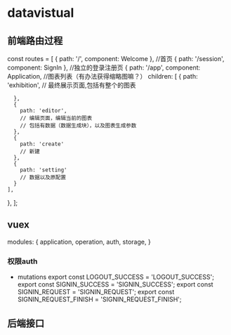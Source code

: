 # datavistual
## 前端路由过程
const routes = [
  { path: '/', component: Welcome }, //首页
  { path: '/session', component: SignIn }, //独立的登录注册页
  { path: '/app',
    component: Application,
    //图表列表（有办法获得缩略图嘛？）
    children: [
      {
        path: 'exhibition',
        // 最终展示页面,包括有整个的图表

      },
      {
        path: 'editor',
        // 编辑页面，编辑当前的图表
        // 包括有数据（数据生成块），以及图表生成参数
      },
      {
        path: 'create'
        // 新建
      },
      {
        path: 'setting'
        // 数据以及原配置
      }
    ],
  },
];

## vuex
modules: {
  application,
  operation,
  auth,
  storage,
}
### 权限auth
- mutations
export const LOGOUT_SUCCESS = 'LOGOUT_SUCCESS';
export const SIGNIN_SUCCESS = 'SIGNIN_SUCCESS';
export const SIGNIN_REQUEST = 'SIGNIN_REQUEST';
export const SIGNIN_REQUEST_FINISH = 'SIGNIN_REQUEST_FINISH';

## 后端接口
